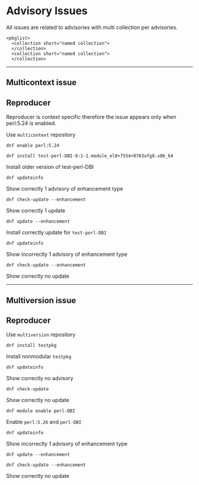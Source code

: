 Advisory Issues
===============

All issues are related to advisories with multi collection per advisories.

    <pkglist>
      <collection short="named collection">
      </collection>
      <collection short="named collection">
      </collection>


------------------
Multicontext issue
------------------

Reproducer
----------

Reproducer is context specific therefore the issue appears only when perl:5.24 is enabled.

Use `multicontext` repository

`dnf enable perl:5.24`

`dnf install test-perl-DBI-0:1-1.module_el8+7554+8763afg8.x86_64`

Install older version of test-perl-DBI

`dnf updateinfo`

Show correctly 1 advisory of enhancement type

`dnf check-update --enhancement`

Show correctly 1 update

`dnf update --enhancement`

Install correctly update for `test-perl-DBI`

`dnf updateinfo`

Show incorrectly 1 advisory of enhancement type

`dnf check-update --enhancement`

Show correctly no update

------------------
Multiversion issue
------------------

Reproducer
----------

Use `multiversion` repository

`dnf install testpkg`

Install nonmodular `testpkg`

`dnf updateinfo`

Show correctly no advisory

`dnf check-update`

Show correctly no update

`dnf module enable perl-DBI`

Enable `perl:5.26` and `perl-DBI`

`dnf updateinfo`

Show incorrectly 1 advisory of enhancement type

`dnf update --enhancement`

`dnf check-update --enhancement`

Show correctly no update
